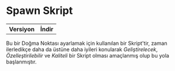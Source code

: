 # Spawn Skript 

<table align="center">
  <tr>
    <th width="50px">Versiyon</th>
    <th>İndir</th>
  </tr>
  <tr>
</table>

Bu bir Doğma Noktası ayarlamak için kullanılan bir Skript'tir, zaman ilerledikçe daha da üstüne daha iyileri konularak *Geliştirelecek*, *Özelleştirilebilir* ve *Kaliteli* bir Skript olması amaçlanmış olup bu yola başlanmıştır.
